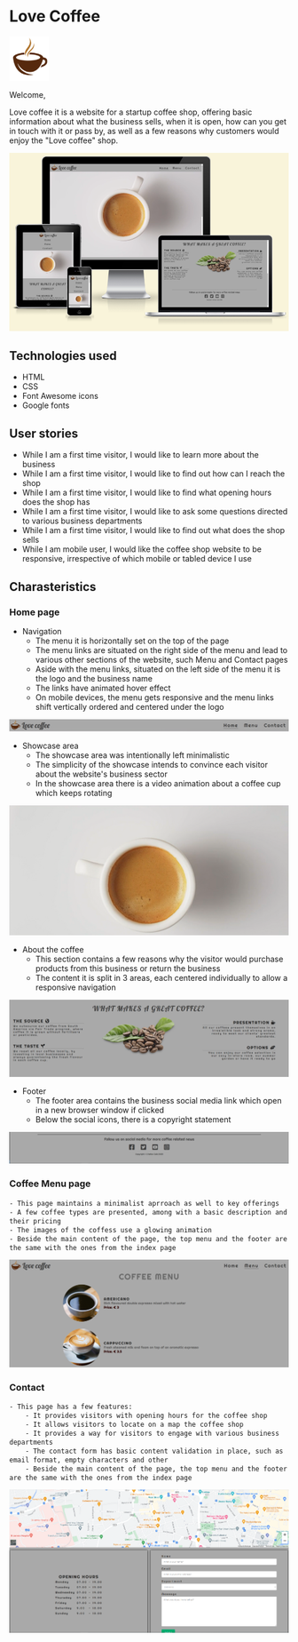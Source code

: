 # Love Coffee
![Love Coffee logo](https://github.com/acristiancsiki/HTML-CSS/blob/main/assets/images/logo.png) 

Welcome,

Love coffee it is a website for a startup coffee shop, offering basic information about what the business sells, when it is open, how can you get in touch with it or pass by, as well as a few reasons why customers would enjoy the "Love coffee" shop.

![Love Coffee Showcase](https://github.com/acristiancsiki/HTML-CSS/blob/main/assets/images/readme-showcase.PNG)

## Technologies used
* HTML
* CSS
* Font Awesome icons
* Google fonts

## User stories
* While I am a first time visitor, I would like to learn more about the business
* While I am a first time visitor, I would like to find out how can I reach the shop
* While I am a first time visitor, I would like to find what opening hours does the shop has
* While I am a first time visitor, I would like to ask some questions directed to various business departments
* While I am a first time visitor, I would like to find out what does the shop sells
* While I am mobile user, I would like the coffee shop website to be responsive, irrespective of which mobile or tabled device I use

## Charasteristics
### Home page
* Navigation
    - The menu it is horizontally set on the top of the page
    - The menu links are situated on the right side of the menu and lead to various other sections of the website, such Menu and Contact pages
    - Aside with the menu links, situated on the left side of the menu it is the logo and the business name
    - The links have animated hover effect
    - On mobile devices, the menu gets responsive and the menu links shift vertically ordered and centered under the logo

 ![Love Coffee Main Menu](https://github.com/acristiancsiki/HTML-CSS/blob/main/assets/images/topmenu.PNG)

* Showcase area
    - The showcase area was intentionally left minimalistic
    - The simplicity of the showcase intends to convince each visitor about the website's business sector
    - In the showcase area there is a video animation about a coffee cup which keeps rotating

![Love Coffee Showcase Area](https://github.com/acristiancsiki/HTML-CSS/blob/main/assets/images/coffe-mug-showcase.PNG)

* About the coffee
    - This section contains a few reasons why the visitor would purchase products from this business or return the business
    - The content it is split in 3 areas, each centered individually to allow a responsive navigation

![Love Coffee Showcase Area](https://github.com/acristiancsiki/HTML-CSS/blob/main/assets/images/aboutus.PNG)

* Footer
    - The footer area contains the business social media link which open in a new browser window if clicked
    - Below the social icons, there is a copyright statement

![Love Coffee Showcase Area](https://github.com/acristiancsiki/HTML-CSS/blob/main/assets/images/footer.PNG)

### Coffee Menu page
    - This page maintains a minimalist aprroach as well to key offerings
    - A few coffee types are presented, among with a basic description and their pricing
    - The images of the coffess use a glowing animation
    - Beside the main content of the page, the top menu and the footer are the same with the ones from the index page

![Love Coffee Menu](https://github.com/acristiancsiki/HTML-CSS/blob/main/assets/images/caffee-menu.PNG)

### Contact
    - This page has a few features:
        - It provides visitors with opening hours for the coffee shop
        - It allows visitors to locate on a map the coffee shop
        - It provides a way for visitors to engage with various business departments
        - The contact form has basic content validation in place, such as email format, empty characters and other
        - Beside the main content of the page, the top menu and the footer are the same with the ones from the index page

![Love Coffee Contant](https://github.com/acristiancsiki/HTML-CSS/blob/main/assets/images/contact.PNG)